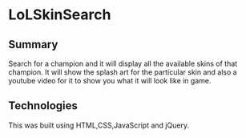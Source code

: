 # LoLSkinSearch

## Summary
Search for a champion and it will display all the available skins of that champion. 
It will show the splash art for the particular skin and also a youtube video for it to show you what it will look like in game.

## Technologies 
This was built using HTML,CSS,JavaScript and jQuery.
